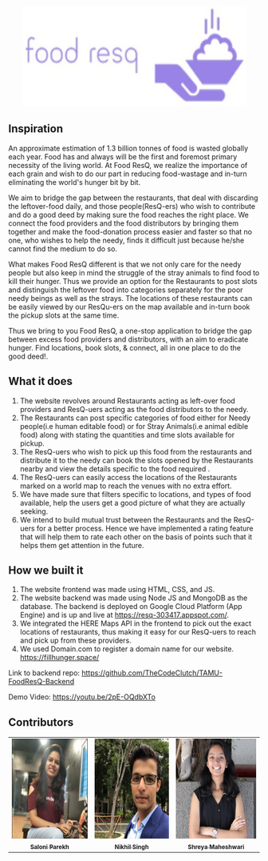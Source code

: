 <p align="center">
<img width="450" height="200" src="https://github.com/TheCodeClutch/TAMU-FoodResQ-Frontend/blob/master/images/logo.jpeg">
</p>


## Inspiration
An approximate estimation of 1.3 billion tonnes of food is wasted globally each year. Food has and always will be the first and foremost primary necessity of the living world. At Food ResQ, we realize the importance of each grain and wish to do our part in reducing food-wastage and in-turn eliminating the world's hunger bit by bit.

We aim to bridge the gap between the restaurants, that deal with discarding the leftover-food daily, and those people(ResQ-ers) who wish to contribute and do a good deed by making sure the food reaches the right place. We connect the food providers and the food distributors by bringing them together and make the food-donation process easier and faster so that no one, who wishes to help the needy, finds it difficult just because he/she cannot find the medium to do so.

What makes Food ResQ different is that we not only care for the needy people but also keep in mind the struggle of the stray animals to find food to kill their hunger. Thus we provide an option for the Restaurants to post slots and distinguish the leftover food into categories separately for the poor needy beings as well as the strays. The locations of these restaurants can be easily viewed by our ResQu-ers on the map available and in-turn book the pickup slots at the same time.

Thus we bring to you Food ResQ, a one-stop application to bridge the gap between excess food providers and distributors, with an aim to eradicate hunger. Find locations, book slots, & connect, all in one place to do the good deed!.

## What it does
1. The website revolves around Restaurants acting as left-over food providers and ResQ-uers acting as the food distributors to the needy.
2. The Restaurants can post specific categories of food either for Needy people(i.e human editable food) or for Stray Animals(i.e animal edible food) along with stating the quantities and time slots available for pickup.
3. The ResQ-uers who wish to pick up this food from the restaurants and distribute it to the needy can book the slots opened by the Restaurants nearby and view the details specific to the food required .
4. The ResQ-uers can easily access the locations of the Restaurants marked on a world map to reach the venues with no extra effort.
5. We have made sure that filters specific to locations, and types of food available, help the users get a good picture of what they are actually seeking.
6. We intend to build mutual trust between the Restaurants and the ResQ-uers for a better process. Hence we have implemented a rating feature that will help them to rate each other on the basis of points such that it helps them get attention in the future.

## How we built it
1. The website frontend was made using HTML, CSS, and JS.
2. The website backend was made using Node JS and MongoDB as the database. The backend is deployed on Google Cloud Platform (App Engine) and is up and live at 
https://resq-303417.appspot.com/.
3. We integrated the HERE Maps API in the frontend to pick out the exact locations of restaurants, thus making it easy for our ResQ-uers to reach and pick up from these providers.
4. We used Domain.com to register a domain name for our website. https://fillhunger.space/

Link to backend repo: https://github.com/TheCodeClutch/TAMU-FoodResQ-Backend

Demo Video: https://youtu.be/2pE-OQdbXTo

## Contributors

<table>
  <tr>
    <td align="center"><a href="http://github.com/saloni0104"><img src="https://github.com/TheCodeClutch/TAMU-FoodResQ-Frontend/blob/master/images/saloni.PNG" width="200px;"  height="200px;" alt=""/><br /><sub><b>Saloni Parekh</b></sub></a><br />
   </td>
   </td>
    <td align="center"><a href="http://github.com/nikhils4"><img src="https://github.com/TheCodeClutch/TAMU-FoodResQ-Frontend/blob/master/images/nikhil.jpg" width="200px;" height="200px;" alt=""/><br /><sub><b>Nikhil Singh</b></sub></a><br />
   </td>
    <td align="center"><a href="http://github.com/mshreya9"><img src="https://github.com/TheCodeClutch/TAMU-FoodResQ-Frontend/blob/master/images/shreya.jpg" width="200px;" height="200px;" alt=""/><br /><sub><b>Shreya Maheshwari</b></sub></a><br/>
    </td>
</tr>
</table>
